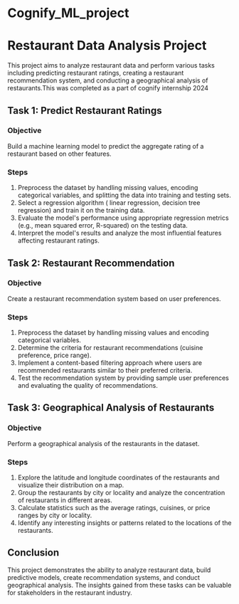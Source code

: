 # Cognify_ML_project
# Restaurant Data Analysis Project

This project aims to analyze restaurant data and perform various tasks including predicting restaurant ratings, creating a restaurant recommendation system, and conducting a geographical analysis of restaurants.This was completed as a part of cognify internship 2024

## Task 1: Predict Restaurant Ratings

### Objective
Build a machine learning model to predict the aggregate rating of a restaurant based on other features.

### Steps
1. Preprocess the dataset by handling missing values, encoding categorical variables, and splitting the data into training and testing sets.
2. Select a regression algorithm ( linear regression, decision tree regression) and train it on the training data.
3. Evaluate the model's performance using appropriate regression metrics (e.g., mean squared error, R-squared) on the testing data.
4. Interpret the model's results and analyze the most influential features affecting restaurant ratings.

## Task 2: Restaurant Recommendation

### Objective
Create a restaurant recommendation system based on user preferences.

### Steps
1. Preprocess the dataset by handling missing values and encoding categorical variables.
2. Determine the criteria for restaurant recommendations (cuisine preference, price range).
3. Implement a content-based filtering approach where users are recommended restaurants similar to their preferred criteria.
4. Test the recommendation system by providing sample user preferences and evaluating the quality of recommendations.

## Task 3: Geographical Analysis of Restaurants

### Objective
Perform a geographical analysis of the restaurants in the dataset.

### Steps
1. Explore the latitude and longitude coordinates of the restaurants and visualize their distribution on a map.
2. Group the restaurants by city or locality and analyze the concentration of restaurants in different areas.
3. Calculate statistics such as the average ratings, cuisines, or price ranges by city or locality.
4. Identify any interesting insights or patterns related to the locations of the restaurants.

## Conclusion
This project demonstrates the ability to analyze restaurant data, build predictive models, create recommendation systems, and conduct geographical analysis. The insights gained from these tasks can be valuable for stakeholders in the restaurant industry.

